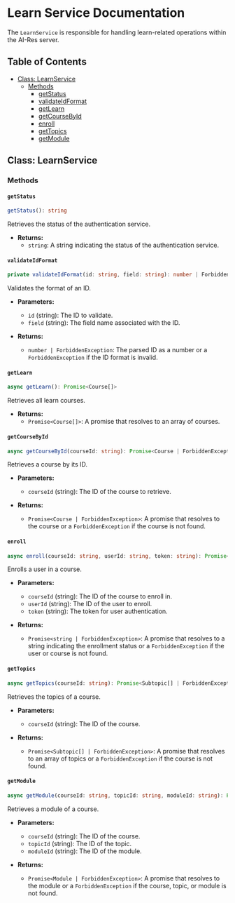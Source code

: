 # Learn Service Documentation

The `LearnService` is responsible for handling learn-related operations within the AI-Res server.

## Table of Contents

- [Class: LearnService](#class-learnservice)
  - [Methods](#methods)
    - [getStatus](#getstatus)
    - [validateIdFormat](#validateidformat)
    - [getLearn](#getlearn)
    - [getCourseById](#getcoursebyid)
    - [enroll](#enroll)
    - [getTopics](#gettopics)
    - [getModule](#getmodule)

## Class: LearnService

### Methods

#### `getStatus`

```typescript
getStatus(): string
```

Retrieves the status of the authentication service.

- **Returns:**
  - `string`: A string indicating the status of the authentication service.

#### `validateIdFormat`

```typescript
private validateIdFormat(id: string, field: string): number | ForbiddenException
```

Validates the format of an ID.

- **Parameters:**
  - `id` (string): The ID to validate.
  - `field` (string): The field name associated with the ID.

- **Returns:**
  - `number | ForbiddenException`: The parsed ID as a number or a `ForbiddenException` if the ID format is invalid.

#### `getLearn`

```typescript
async getLearn(): Promise<Course[]>
```

Retrieves all learn courses.

- **Returns:**
  - `Promise<Course[]>`: A promise that resolves to an array of courses.

#### `getCourseById`

```typescript
async getCourseById(courseId: string): Promise<Course | ForbiddenException>
```

Retrieves a course by its ID.

- **Parameters:**
  - `courseId` (string): The ID of the course to retrieve.

- **Returns:**
  - `Promise<Course | ForbiddenException>`: A promise that resolves to the course or a `ForbiddenException` if the course is not found.

#### `enroll`

```typescript
async enroll(courseId: string, userId: string, token: string): Promise<string | ForbiddenException>
```

Enrolls a user in a course.

- **Parameters:**
  - `courseId` (string): The ID of the course to enroll in.
  - `userId` (string): The ID of the user to enroll.
  - `token` (string): The token for user authentication.

- **Returns:**
  - `Promise<string | ForbiddenException>`: A promise that resolves to a string indicating the enrollment status or a `ForbiddenException` if the user or course is not found.

#### `getTopics`

```typescript
async getTopics(courseId: string): Promise<Subtopic[] | ForbiddenException>
```

Retrieves the topics of a course.

- **Parameters:**
  - `courseId` (string): The ID of the course.

- **Returns:**
  - `Promise<Subtopic[] | ForbiddenException>`: A promise that resolves to an array of topics or a `ForbiddenException` if the course is not found.

#### `getModule`

```typescript
async getModule(courseId: string, topicId: string, moduleId: string): Promise<Module | ForbiddenException>
```

Retrieves a module of a course.

- **Parameters:**
  - `courseId` (string): The ID of the course.
  - `topicId` (string): The ID of the topic.
  - `moduleId` (string): The ID of the module.

- **Returns:**
  - `Promise<Module | ForbiddenException>`: A promise that resolves to the module or a `ForbiddenException` if the course, topic, or module is not found.
